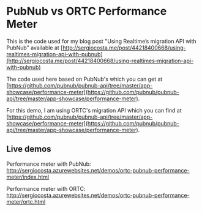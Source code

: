 # PubNub vs ORTC Performance Meter #

This is the code used for my blog post "Using Realtime’s migration API with PubNub" available at [http://sergiocosta.me/post/44218400668/using-realtimes-migration-api-with-pubnub](http://sergiocosta.me/post/44218400668/using-realtimes-migration-api-with-pubnub)

The code used here based on PubNub's which you can get at [https://github.com/pubnub/pubnub-api/tree/master/app-showcase/performance-meter](https://github.com/pubnub/pubnub-api/tree/master/app-showcase/performance-meter).

For this demo, I am using ORTC's migration API which you can find at [https://github.com/pubnub/pubnub-api/tree/master/app-showcase/performance-meter](https://github.com/pubnub/pubnub-api/tree/master/app-showcase/performance-meter).

## Live demos ##
Performance meter with PubNub: http://sergiocosta.azurewebsites.net/demos/ortc-pubnub-performance-meter/index.html

Performance meter with ORTC: http://sergiocosta.azurewebsites.net/demos/ortc-pubnub-performance-meter/ortc.html
